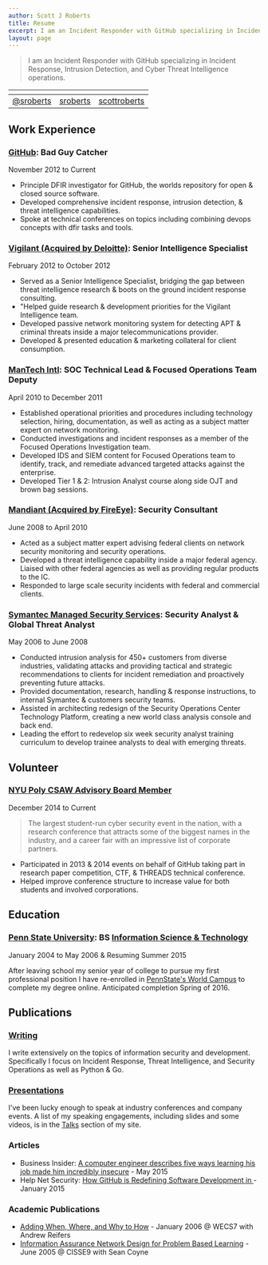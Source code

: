 ```yaml
---
author: Scott J Roberts
title: Resume
excerpt: I am an Incident Responder with GitHub specializing in Incident Response, Intrusion Detection, and Cyber Threat Intelligence operations.
layout: page
---
```


> I am an Incident Responder with GitHub specializing in Incident Response, Intrusion Detection, and Cyber Threat Intelligence operations.


| <i class="fa fa-2x fa-twitter"></i> | <i class="fa fa-2x fa-github"></i> | <i class="fa fa-2x fa-linkedin"></i> |
|:-:|:-:|:-:|
| [@sroberts](https://twitter.com/sroberts) | [sroberts](https://www.github.com/sroberts) | [scottroberts](https://www.linkedin.com/in/scottroberts/) |

## <i class="fa fa-building-o"></i> Work Experience

### [GitHub](http://www.github.com): Bad Guy Catcher

<i class="fa fa-calendar-o"></i> November 2012 to Current

- Principle DFIR investigator for GitHub, the worlds repository for open & closed source software.
- Developed comprehensive incident response, intrusion detection, & threat intelligence capabilities.
- Spoke at technical conferences on topics including combining devops concepts with dfir tasks and tools.

### [Vigilant (Acquired by Deloitte)](http://www2.deloitte.com/us/en/pages/risk/solutions/cyber-risk-services.html):  Senior Intelligence Specialist

<i class="fa fa-calendar-o"></i> February 2012 to October 2012

- Served as a Senior Intelligence Specialist, bridging the gap between threat intelligence research & boots on the ground incident response consulting.
- "Helped guide research & development priorities for the Vigilant Intelligence team.
- Developed passive network monitoring system for detecting APT & criminal threats inside a major telecommunications provider.
- Developed & presented education & marketing collateral for client consumption.

### [ManTech Intl](http://www.mantech.com/Pages/Home.aspx): SOC Technical Lead & Focused Operations Team Deputy

<i class="fa fa-calendar-o"></i> April 2010 to December 2011

- Established operational priorities and procedures including technology selection, hiring, documentation, as well as acting as a subject matter expert on network monitoring.
- Conducted investigations and incident responses as a member of the Focused Operations Investigation team.
- Developed IDS and SIEM content for Focused Operations team to identify, track, and remediate advanced targeted attacks against the enterprise.
- Developed Tier 1 & 2: Intrusion Analyst course along side OJT and brown bag sessions.

### [Mandiant (Acquired by FireEye)](https://www.mandiant.com",): Security Consultant

<i class="fa fa-calendar-o"></i> June 2008 to April 2010

- Acted as a subject matter expert advising federal clients on network security monitoring and security operations.
- Developed a threat intelligence capability inside a major federal agency. Liaised with other federal agencies as well as providing regular products to the IC.
- Responded to large scale security incidents with federal and commercial clients.

### [Symantec Managed Security Services](http://www.symantec.com/managed-security-services/): Security Analyst & Global Threat Analyst

<i class="fa fa-calendar-o"></i> May 2006 to June 2008

- Conducted intrusion analysis for 450+ customers from diverse industries, validating attacks and providing tactical and strategic recommendations to clients for incident remediation and proactively preventing future attacks.
- Provided documentation, research, handling & response instructions, to internal Symantec & customers security teams.
- Assisted in architecting redesign of the Security Operations Center Technology Platform, creating a new world class analysis console and back end.
- Leading the effort to redevelop six week security analyst training curriculum to develop trainee analysts to deal with emerging threats.

## <i class="fa fa-exchange"></i> Volunteer

### [NYU Poly CSAW Advisory Board Member](https://csaw.isis.poly.edu)

<i class="fa fa-calendar-o"></i> December 2014 to Current

> The largest student-run cyber security event in the nation, with a research conference that attracts some of the biggest names in the industry, and a career fair with an impressive list of corporate partners.

- Participated in 2013 & 2014 events on behalf of GitHub taking part in research paper competition, CTF, & THREADS technical conference.
- Helped improve conference structure to increase value for both students and involved corporations.

## <i class="fa fa-university"></i> Education

### [Penn State University](http://www.psu.edu/): BS [Information Science & Technology](http://ist.psu.edu/)

<i class="fa fa-calendar-o"></i> January 2004 to May 2006 & Resuming Summer 2015

After leaving school my senior year of college to pursue my first professional position I have re-enrolled in [PennState's World Campus](http://www.worldcampus.psu.edu/) to complete my degree online. Anticipated completion Spring of 2016.

## <i class="fa fa-users"></i> Publications

### [Writing](http://sroberts.github.io)

I write extensively on the topics of information security and development. Specifically I focus on Incident Response, Threat Intelligence, and Security Operations as well as Python & Go.

### [Presentations](https://speakerdeck.com/sroberts)

I've been lucky enough to speak at industry conferences and company events. A list of my speaking engagements, including slides and some videos, is in the [Talks](http://sroberts.github.io/talks/) section of my site.

### <i class="fa fa-newspaper-o"></i> Articles

- Business Insider: [A computer engineer describes five ways learning his job made him incredibly insecure](http://www.businessinsider.com/github-engineer-solves-imposter-syndrome-2015-5) - May 2015
- Help Net Security: [How GitHub is Redefining Software Development in ](http://www.net-security.org/secworld.php?id=17868) - January 2015

### <i class="fa fa-file-pdf-o"></i> Academic Publications

- [Adding When, Where, and Why to How](http://cisr.nps.edu/events/downloads/WECS7/wecs7_ch4.pdf) - January 2006 @ WECS7 with Andrew Reifers
- [Information Assurance Network Design for Problem Based Learning](http://cisse.info/resources/archives/category/4-papers?download=26:s02p03-2005) - June 2005 @ CISSE9 with Sean Coyne
